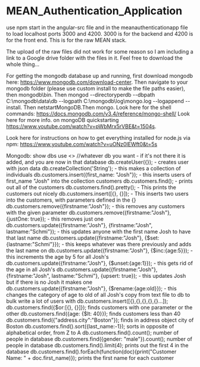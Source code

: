 # MEAN_Authentication_Application

use npm start in the angular-src file and in the meanauthenticationapp file to load localhost ports 3000 and 4200. 3000 is for the backend and 4200 is for the front end. This is for the raw MEAN stack.

The upload of the raw files did not work for some reason so I am including a link to a Google drive folder with the files in it. Feel free to download the whole thing...

For getting the mongodb database up and running, first download mongodb here: https://www.mongodb.com/download-center.
Then navigate to your mongodb folder (please use custom install to make the file paths easier), then mongodb\bin.
Then mongod --directoryperdb --dbpath C:\mongodb\data\db --logpath C:\mongodb\log\mongo.log --logappend --install.
Then netstartMongoDB.Then mongo.
Look here for the shell commands: https://docs.mongodb.com/v3.4/reference/mongo-shell/
Look here for more info. on mongoDB quickstarting https://www.youtube.com/watch?v=pWbMrx5rVBE&t=1504s.

Look here for instructions on how to get everything installed for node.js via npm: https://www.youtube.com/watch?v=uONz0lEWft0&t=5s

Mongodb:
show dbs
use <> //whatever db you want - if it's not there it is added, and you are now in that database
db.createUser({}); - creates user with json data
db.createCollection('String'); - this makes a collection of individuals
db.customers.insert({first_name: "Josh"}); - this inserts users of first_name "Josh" into the collection customers
db.customers.find(); - prints out all of the customers
db.customers.find().pretty(); - This prints the customers out nicely
db.customers.insert([{}, {}]); - This inserts two users into the customers, with parameters defined in the {}
db.customers.remove({firstname:"Josh"}); - this removes any customers with the given parameter
db.customers.remove({firstname:"Josh"}, {justOne: true}); - this removes just one
db.customers.update({firstname:"Josh"}, {firstname:"Josh", lastname:"Schmi"}); - this updates anyone with the first name Josh to have that last name
db.customers.update({firstname:"Josh"}, {$set:{lastname:"Schmi"}}); - this keeps whatever was there previously and adds the last name on
db.customers.update({firstname:"Josh"}, {$inc:{age:5}}); - this increments the age by 5 for all Josh's
db.customers.update({firstname:"Josh"}, {$unset:{age:1}}); - this gets rid of the age in all Josh's
db.customers.update({firstname:"Josh"}, {firstname:"Josh", lastname:"Schmi"}, {upsert: true}); - this updates Josh but if there is no Josh it makes one
db.customers.update({firstname:"Josh"}, {$rename:{age:old}}); - this changes the category of age to old of all Josh's
copy from text file to db to bulk write a lot of users with db.customers.insert([{},{},{},{},{}...]);
db.customers.find({$or:[{}, {}]}); finds customers with one parameter or the other
db.customers.find({age: {$lt: 40}}); finds customers less than 40
db.customers.find({"address.city":"Boston"}); finds in address object city of Boston
db.customers.find().sort({last_name:-1}); sorts in opposite of alphabetical order, from Z to A
db.customers.find().count(); number of people in database
db.customers.find({gender: "male"}).count(); number of people in database
db.customers.find().limit(4); prints out the first 4 in the database
db.customers.find().forEach(function(doc){print("Customer Name: " + doc.first_name)}); prints the first name for each customer
